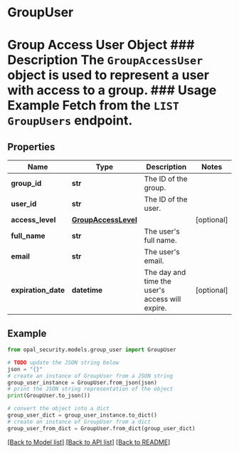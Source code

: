 # GroupUser

# Group Access User Object ### Description The `GroupAccessUser` object is used to represent a user with access to a group.  ### Usage Example Fetch from the `LIST GroupUsers` endpoint.

## Properties

Name | Type | Description | Notes
------------ | ------------- | ------------- | -------------
**group_id** | **str** | The ID of the group. | 
**user_id** | **str** | The ID of the user. | 
**access_level** | [**GroupAccessLevel**](GroupAccessLevel.md) |  | [optional] 
**full_name** | **str** | The user&#39;s full name. | 
**email** | **str** | The user&#39;s email. | 
**expiration_date** | **datetime** | The day and time the user&#39;s access will expire. | [optional] 

## Example

```python
from opal_security.models.group_user import GroupUser

# TODO update the JSON string below
json = "{}"
# create an instance of GroupUser from a JSON string
group_user_instance = GroupUser.from_json(json)
# print the JSON string representation of the object
print(GroupUser.to_json())

# convert the object into a dict
group_user_dict = group_user_instance.to_dict()
# create an instance of GroupUser from a dict
group_user_from_dict = GroupUser.from_dict(group_user_dict)
```
[[Back to Model list]](../README.md#documentation-for-models) [[Back to API list]](../README.md#documentation-for-api-endpoints) [[Back to README]](../README.md)


